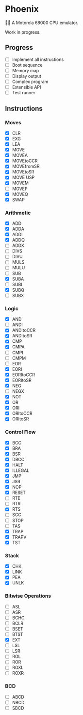 # Phoenix

🐦‍🔥
A Motorola 68000 CPU emulator.

Work in progress.

## Progress

-   [ ] Implement all instructions
-   [ ] Boot sequence
-   [ ] Memory map
-   [ ] Display output
-   [ ] Complex program
-   [ ] Extensible API
-   [ ] Test runner

## Instructions

### Moves

-   [x] CLR
-   [x] EXG
-   [x] LEA
-   [x] MOVE
-   [x] MOVEA
-   [x] MOVEtoCCR
-   [x] MOVEfromSR
-   [x] MOVEtoSR
-   [x] MOVE USP
-   [x] MOVEM
-   [ ] MOVEP
-   [x] MOVEQ
-   [x] SWAP

### Arithmetic

-   [x] ADD
-   [x] ADDA
-   [x] ADDI
-   [x] ADDQ
-   [ ] ADDX
-   [ ] DIVS
-   [ ] DIVU
-   [ ] MULS
-   [ ] MULU
-   [ ] SUB
-   [x] SUBA
-   [ ] SUBI
-   [x] SUBQ
-   [ ] SUBX

### Logic

-   [x] AND
-   [ ] ANDI
-   [x] ANDItoCCR
-   [x] ANDItoSR
-   [x] CMP
-   [x] CMPA
-   [ ] CMPI
-   [ ] CMPM
-   [ ] EOR
-   [x] EORI
-   [x] EORItoCCR
-   [x] EORItoSR
-   [x] NEG
-   [ ] NEGX
-   [x] NOT
-   [x] OR
-   [x] ORI
-   [x] ORItoCCR
-   [x] ORItoSR

### Control Flow

-   [x] BCC
-   [x] BRA
-   [x] BSR
-   [x] DBCC
-   [x] HALT
-   [x] ILLEGAL
-   [x] JMP
-   [x] JSR
-   [x] NOP
-   [x] RESET
-   [ ] RTE
-   [ ] RTR
-   [x] RTS
-   [ ] SCC
-   [ ] STOP
-   [ ] TAS
-   [x] TRAP
-   [x] TRAPV
-   [x] TST

### Stack

-   [x] CHK
-   [x] LINK
-   [x] PEA
-   [x] UNLK

### Bitwise Operations

-   [ ] ASL
-   [ ] ASR
-   [ ] BCHG
-   [ ] BCLR
-   [ ] BSET
-   [ ] BTST
-   [x] EXT
-   [ ] LSL
-   [ ] LSR
-   [ ] ROL
-   [ ] ROR
-   [ ] ROXL
-   [ ] ROXR

### BCD

-   [ ] ABCD
-   [ ] NBCD
-   [ ] SBCD
